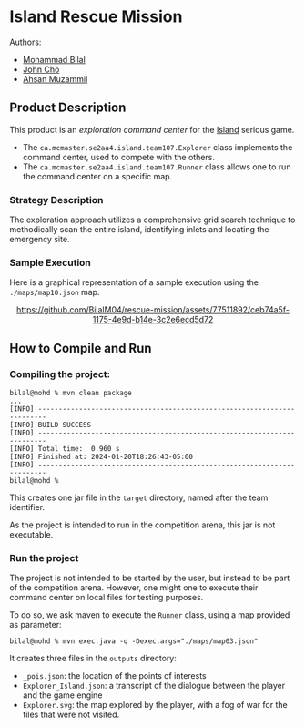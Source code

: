 
# Island Rescue Mission

Authors: 
- [Mohammad Bilal](bilalm14@mcmaster.ca)
- [John Cho](choj35@mcmaster.ca)
- [Ahsan Muzammil](muzammia@mcmaster.ca)

## Product Description

This product is an _exploration command center_ for the [Island](https://ace-design.github.io/island/) serious game. 

- The `ca.mcmaster.se2aa4.island.team107.Explorer` class implements the command center, used to compete with the others.
- The `ca.mcmaster.se2aa4.island.team107.Runner` class allows one to run the command center on a specific map.

### Strategy Description

The exploration approach utilizes a comprehensive grid search technique to methodically scan the entire island, identifying inlets and locating the emergency site.

### Sample Execution
Here is a graphical representation of a sample execution using the `./maps/map10.json` map. <br/>

<div align="center">
  
https://github.com/BilalM04/rescue-mission/assets/77511892/ceb74a5f-1175-4e9d-b14e-3c2e6ecd5d72

</div>

## How to Compile and Run

### Compiling the project:

```
bilal@mohd % mvn clean package
...
[INFO] ------------------------------------------------------------------------
[INFO] BUILD SUCCESS
[INFO] ------------------------------------------------------------------------
[INFO] Total time:  0.960 s
[INFO] Finished at: 2024-01-20T18:26:43-05:00
[INFO] ------------------------------------------------------------------------
bilal@mohd % 
```

This creates one jar file in the `target` directory, named after the team identifier.

As the project is intended to run in the competition arena, this jar is not executable. 

### Run the project

The project is not intended to be started by the user, but instead to be part of the competition arena. However, one might one to execute their command center on local files for testing purposes.

To do so, we ask maven to execute the `Runner` class, using a map provided as parameter:

```
bilal@mohd % mvn exec:java -q -Dexec.args="./maps/map03.json"
```

It creates three files in the `outputs` directory:

- `_pois.json`: the location of the points of interests
- `Explorer_Island.json`: a transcript of the dialogue between the player and the game engine
- `Explorer.svg`: the map explored by the player, with a fog of war for the tiles that were not visited.
